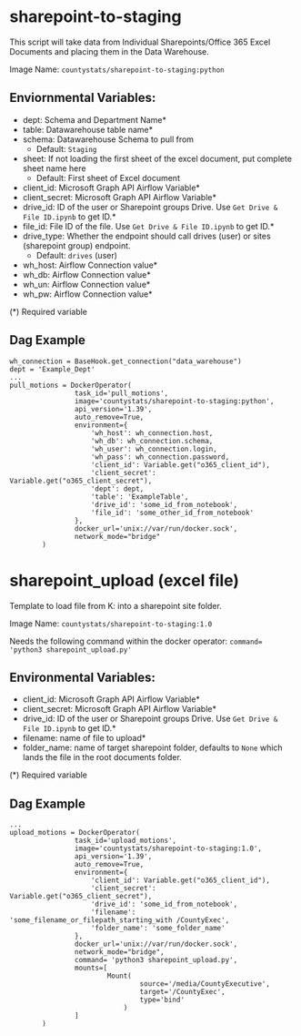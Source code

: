 # sharepoint-to-staging

This script will take data from Individual Sharepoints/Office 365 Excel Documents and placing them in the Data Warehouse.

Image Name: `countystats/sharepoint-to-staging:python`

## Enviornmental Variables:
* dept: Schema and Department Name*
* table: Datawarehouse table name*
* schema: Datawarehouse Schema to pull from
  * Default: `Staging`
* sheet: If not loading the first sheet of the excel document, put complete sheet name here
  * Default: First sheet of Excel document
* client_id: Microsoft Graph API Airflow Variable*
* client_secret: Microsoft Graph API Airflow Variable*
* drive_id: ID of the user or Sharepoint groups Drive. Use `Get Drive & File ID.ipynb` to get ID.*
* file_id: File ID of the file. Use `Get Drive & File ID.ipynb` to get ID.*
* drive_type: Whether the endpoint should call drives (user) or sites (sharepoint group) endpoint.
  * Default: `drives` (user)
* wh_host: Airflow Connection value*
* wh_db: Airflow Connection value*
* wh_un: Airflow Connection value*
* wh_pw: Airflow Connection value*

(*) Required variable

## Dag Example

```
wh_connection = BaseHook.get_connection("data_warehouse")
dept = 'Example_Dept'
...
pull_motions = DockerOperator(
                task_id='pull_motions',
                image='countystats/sharepoint-to-staging:python',
                api_version='1.39',
                auto_remove=True,
                environment={
                    'wh_host': wh_connection.host,
                    'wh_db': wh_connection.schema,
                    'wh_user': wh_connection.login,
                    'wh_pass': wh_connection.password,
                    'client_id': Variable.get("o365_client_id"),
                    'client_secret':  Variable.get("o365_client_secret"),
                    'dept': dept,
                    'table': 'ExampleTable',
                    'drive_id': 'some_id_from_notebook',
                    'file_id': 'some_other_id_from_notebook'
                },
                docker_url='unix://var/run/docker.sock',
                network_mode="bridge"
        )
```

# sharepoint_upload (excel file)

Template to load file from K: into a sharepoint site folder.

Image Name: `countystats/sharepoint-to-staging:1.0`

Needs the following command within the docker operator:
`command= 'python3 sharepoint_upload.py'`

## Environmental Variables:
* client_id: Microsoft Graph API Airflow Variable*
* client_secret: Microsoft Graph API Airflow Variable*
* drive_id: ID of the user or Sharepoint groups Drive. Use `Get Drive & File ID.ipynb` to get ID.*
* filename: name of file to upload*
* folder_name: name of target sharepoint folder, defaults to `None` which lands the file in the root documents folder.

(*) Required variable

## Dag Example

```
...
upload_motions = DockerOperator(
                task_id='upload_motions',
                image='countystats/sharepoint-to-staging:1.0',
                api_version='1.39',
                auto_remove=True,
                environment={
                    'client_id': Variable.get("o365_client_id"),
                    'client_secret':  Variable.get("o365_client_secret"),
                    'drive_id': 'some_id_from_notebook',
                    'filename': 'some_filename_or_filepath_starting_with /CountyExec',
                    'folder_name': 'some_folder_name'
                },
                docker_url='unix://var/run/docker.sock',
                network_mode="bridge",
                command= 'python3 sharepoint_upload.py',
                mounts=[
                        Mount(
                                source='/media/CountyExecutive',
                                target='/CountyExec',
                                type='bind'
                            )
                ]
        )
```
